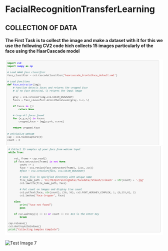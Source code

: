 # FacialRecognitionTransferLearning


## **COLLECTION OF DATA**
#### The First Task is to collect the image and make a dataset with it for this we use the following CV2 code hich collects 15 images particularly of the face using the HaarCascade model
![CV2 img 1](https://github.com/vikashkr437/FacialRecognitionTransferLearning/blob/master/Sceenshot/Annotation%202020-06-14%20155344.png)
![CV2 img 1](https://github.com/vikashkr437/FacialRecognitionTransferLearning/blob/master/Sceenshot/Annotation%202020-06-14%20155410.png)



![Test Image 7](https://github.com/vikashkr437/FacialRecognitionTransferLearning/blob/master/Sceenshot)
